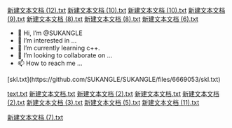 [新建文本文档 (12).txt](https://github.com/SUKANGLE/SUKANGLE/files/6842201/12.txt)
[新建文本文档 (10).txt](https://github.com/SUKANGLE/SUKANGLE/files/6834904/10.txt)
[新建文本文档 (10).txt](https://github.com/SUKANGLE/SUKANGLE/files/6834905/10.txt)
[新建文本文档 (9).txt](https://github.com/SUKANGLE/SUKANGLE/files/6831516/9.txt)
[新建文本文档 (8).txt](https://github.com/SUKANGLE/SUKANGLE/files/6823741/8.txt)
[新建文本文档 (8).txt](https://github.com/SUKANGLE/SUKANGLE/files/6823743/8.txt)
[新建文本文档 (6).txt](https://github.com/SUKANGLE/SUKANGLE/files/6802562/6.txt)
- 👋 Hi, I’m @SUKANGLE
- 👀 I’m interested in ...
- 🌱 I’m currently learning c++.
- 💞️ I’m looking to collaborate on ...
- 📫 How to reach me ...

<!---
SUKANGLE/SUKANGLE is a ✨ special ✨ repository because its `README.md` (this file) appears on your GitHub profile.
You can click the Preview link to take a look at your changes.
--->[skl.txt](https://github.com/SUKANGLE/SUKANGLE/files/6669053/skl.txt)
[text.txt](https://github.com/SUKANGLE/SUKANGLE/files/6676727/text.txt)
[新建文本文档.txt](https://github.com/SUKANGLE/SUKANGLE/files/6680456/default.txt)
[新建文本文档 (2).txt](https://github.com/SUKANGLE/SUKANGLE/files/6687561/2.txt)
[新建文本文档.txt](https://github.com/SUKANGLE/SUKANGLE/files/6752695/default.txt)
[新建文本文档 (2).txt](https://github.com/SUKANGLE/SUKANGLE/files/6758543/2.txt)
[新建文本文档 (3).txt](https://github.com/SUKANGLE/SUKANGLE/files/6760102/3.txt)
[新建文本文档 (5).txt](https://github.com/SUKANGLE/SUKANGLE/files/6791953/5.txt)
[新建文本文档 (11).txt](https://github.com/SUKANGLE/SUKANGLE/files/6836459/11.txt)

[新建文本文档 (7).txt](https://github.com/SUKANGLE/SUKANGLE/files/6816794/7.txt)

